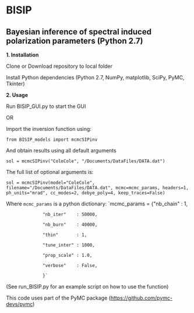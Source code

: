 # BISIP
## Bayesian inference of spectral induced polarization parameters (Python 2.7)

**1. Installation**

  Clone or Download repository to local folder

  Install Python dependencies (Python 2.7, NumPy, matplotlib, SciPy, PyMC, Tkinter)
  
**2. Usage**
  
  Run BISIP_GUI.py to start the GUI
  
  OR

  Import the inversion function using:
  
  `from BISIP_models import mcmcSIPinv`
  
  And obtain results using all default arguments
  
  `sol = mcmcSIPinv("ColeCole", "/Documents/DataFiles/DATA.dat")`
  
  The full list of optional arguments is:
  
  `sol = mcmcSIPinv(model="ColeCole", filename="/Documents/DataFiles/DATA.dat", mcmc=mcmc_params, headers=1, ph_units="mrad", cc_modes=2, debye_poly=4, keep_traces=False)`
  
  Where `mcmc_params` is a python dictionary:
  `mcmc_params = {"nb_chain"   : 1,
  
                  "nb_iter"    : 50000,
                  
                  "nb_burn"    : 40000,
                  
                  "thin"       : 1,
                  
                  "tune_inter" : 1000,
                  
                  "prop_scale" : 1.0,
                  
                  "verbose"    : False,
                  
                  }`
  
  (See run_BISIP.py for an example script on how to use the function)

This code uses part of the PyMC package (https://github.com/pymc-devs/pymc)

